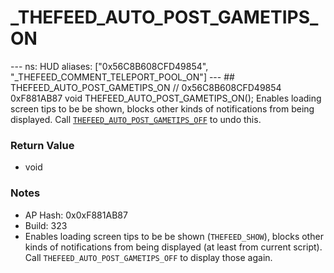 # _THEFEED_AUTO_POST_GAMETIPS_ON

--- ns: HUD aliases: ["0x56C8B608CFD49854", "_THEFEED_COMMENT_TELEPORT_POOL_ON"] --- ## THEFEED_AUTO_POST_GAMETIPS_ON  // 0x56C8B608CFD49854 0xF881AB87 void THEFEED_AUTO_POST_GAMETIPS_ON();  Enables loading screen tips to be be shown, blocks other kinds of notifications from being displayed. Call [`THEFEED_AUTO_POST_GAMETIPS_OFF`](#_0xADED7F5748ACAFE6) to undo this.

### Return Value
* void

### Notes
* AP Hash: 0x0xF881AB87
* Build: 323
* Enables loading screen tips to be be shown (`THEFEED_SHOW`), blocks other kinds of notifications from being displayed (at least from current script). Call `THEFEED_AUTO_POST_GAMETIPS_OFF` to display those again.

